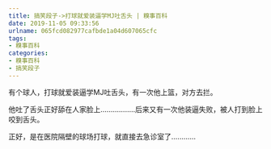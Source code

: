 ```yaml
---
title: 搞笑段子->打球就爱装逼学MJ吐舌头 | 糗事百科
date: 2019-11-05 09:33:56
urlname: 065fcd082977cafbde1a04d607065cfc
tags: 
- 糗事百科
categories:
- 糗事百科
- 搞笑段子
---
```

有个球人，打球就爱装逼学MJ吐舌头，有一次他上篮，对方去拦。

他吐了舌头正好舔在人家脸上.................后来又有一次他装逼失败，被人打到脸上咬到舌头。

正好，是在医院隔壁的球场打球，就直接去急诊室了............


